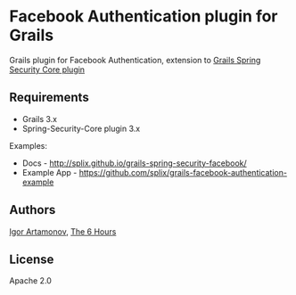 Facebook Authentication plugin for Grails
=========================================

Grails plugin for Facebook Authentication, extension to [Grails Spring Security Core plugin](http://www.grails.org/plugin/spring-security-core)

Requirements
------------

 * Grails 3.x
 * Spring-Security-Core plugin 3.x

Examples:

  * Docs - http://splix.github.io/grails-spring-security-facebook/
  * Example App - https://github.com/splix/grails-facebook-authentication-example

Authors
-------

[Igor Artamonov](http://igorartamonov.com), [The 6 Hours](http://the6hours.com)

License
-------

Apache 2.0